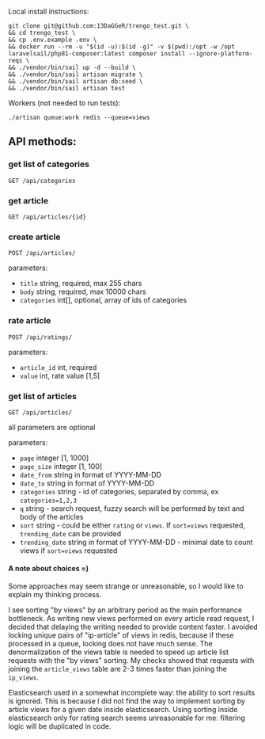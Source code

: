 Local install instructions:
```shell
git clone git@github.com:13DaGGeR/trengo_test.git \
&& cd trengo_test \
&& cp .env.example .env \
&& docker run --rm -u "$(id -u):$(id -g)" -v $(pwd):/opt -w /opt laravelsail/php81-composer:latest composer install --ignore-platform-reqs \
&& ./vendor/bin/sail up -d --build \
&& ./vendor/bin/sail artisan migrate \
&& ./vendor/bin/sail artisan db:seed \
&& ./vendor/bin/sail artisan test
```

Workers (not needed to run tests):
```
./artisan queue:work redis --queue=views
```

## API methods: 

### get list of categories
`GET /api/categories`

### get article
`GET /api/articles/{id}`

### create article
`POST /api/articles/`

parameters:
* `title` string, required, max 255 chars
* `body` string, required, max 10000 chars
* `categories` int[], optional, array of ids of categories

### rate article
`POST /api/ratings/`

parameters:
* `article_id` int, required
* `value` int, rate value [1,5]

### get list of articles
`GET /api/articles/`

all parameters are optional

parameters:
* `page` integer [1, 1000]
* `page_size` integer [1, 100]
* `date_from` string in format of YYYY-MM-DD
* `date_to` string in format of YYYY-MM-DD
* `categories` string - id of categories, separated by comma, ex `categories=1,2,3`
* `q` string - search request, fuzzy search will be performed by text and body of the articles
* `sort` string - could be either `rating` or `views`. If `sort=views` requested, `trending_date` can be provided
* `trending_date` string in format of YYYY-MM-DD - minimal date to count views if `sort=views` requested 


#### A note about choices =)
Some approaches may seem strange or unreasonable, so I would like to explain my thinking process.

I see sorting "by views" by an arbitrary period as the main performance bottleneck.
As writing new views performed on every article read request, I decided that delaying the writing needed to provide content faster.
I avoided locking unique pairs of "ip-article" of views in redis, because if these processed in a queue, locking does not have much sense.
The denormalization of the views table is needed to speed up article list requests with the "by views" sorting.
My checks showed that requests with joining the `article_views` table are 2-3 times faster than joining the `ip_views`.

Elasticsearch used in a somewhat incomplete way: the ability to sort results is ignored.
This is because I did not find the way to implement sorting by article views for a given date inside elasticsearch.
Using sorting inside elasticsearch only for rating search seems unreasonable for me: filtering logic will be duplicated in code.
